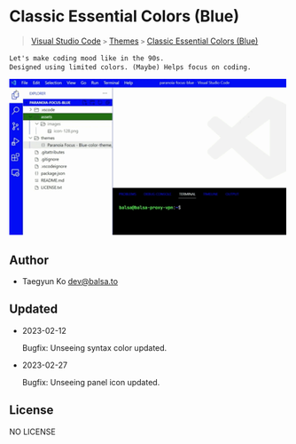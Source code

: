 # Classic Essential Colors (Blue)

> [Visual Studio Code](https://marketplace.visualstudio.com/) `>` [Themes](https://marketplace.visualstudio.com/search?target=VSCode&category=Themes&sortBy=Installs) `>` [Classic Essential Colors (Blue)](https://marketplace.visualstudio.com/items?itemName=balsa.vscode-theme-classic-essential-colors-blue)

```
Let's make coding mood like in the 90s.
Designed using limited colors. (Maybe) Helps focus on coding.
```

<img src="./assets/images/preview.gif" width="500">

## Author

- Taegyun Ko <dev@balsa.to>

## Updated

  - 2023-02-12

    Bugfix: Unseeing syntax color updated.

  - 2023-02-27

    Bugfix: Unseeing panel icon updated.

## License

NO LICENSE